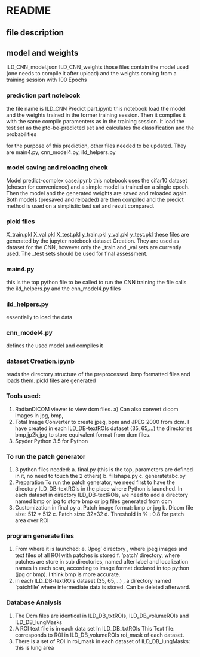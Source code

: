# README 

## file description

## model and weights
ILD_CNN_model.json 
ILD_CNN_weights 
those files contain the model used (one needs to compile it after upload) and the weights coming from a training session with 100 Epochs

### prediction part notebook
the file name is ILD_CNN Predict part.ipynb
this notebook load the model and the weights trained in the former training session.
Then it compiles it with the same compile paramenters as in the training session.
It load the test set as the pto-be-predicted set and calculates the classification and the probabilities

for the purpose of this prediction, other files needed to be updated. They are main4.py, cnn_model4.py, ild_helpers.py


### model saving and reloading check
Model predict-complex case.ipynb
this notebook uses the cifar10 dataset (chosen for convenience) and a simple model is trained on a single epoch.
Then the model and the generated weights are saved and reloaded again. Both models (presaved and reloaded) are then compiled and the predict method is used on a simplistic test set and result compared. 


### pickl files
X_train.pkl
X_val.pkl
X_test.pkl
y_train.pkl
y_val.pkl
y_test.pkl
these files are generated by the jupyter notebook dataset Creation.
They are used as dataset for the CNN, however only the _train and _val sets are currently used.
The _test sets should be used for final assessment.

### main4.py
this is the top python file to be called to run the CNN training
the file calls the ild_helpers.py and the cnn_model4.py files

### ild_helpers.py
essentially to load the data 

### cnn_model4.py
defines the used model and compiles it

### dataset Creation.ipynb
reads the directory structure of the preprocessed .bmp formatted files and loads them.
pickl files are generated 


### Tools used:
1.	RadianDICOM viewer to view dcm files.
  a)	Can also convert dicom images in jpg, bmp,
2.	Total Image Converter to create jpeg, bpm and JPEG 2000 from dcm. I have created in each  ILD_DB-textROIs dataset (35, 65,…) the directories bmp,jp2k,jpg to store equivalent format from dcm files.
3.	Spyder Python 3.5 for Python

### To run the patch generator
1.	3 python files needed:
  a.	final.py (this is the top, parameters are defined in it, no need to touch the 2 others)
  b.	fillshape.py
  c.	generatetabc.py
2.	Preparation
  To run the patch generator, we need first to have the directory ILD_DB-textROIs in the place where Python  is launched.
  In each dataset in directory ILD_DB-textROIs, we need to add a directory named bmp or jpg to store bmp or jpg files generated from dcm
3.	Customization in final.py
  a.	Patch image format: bmp or jpg
  b.	Dicom file size: 512 * 512
  c.	Patch size: 32*32
  d.	Threshold  in % : 0.8 for patch area over ROI
  
### program generate files
1. From where it is launched:
  e.	‘Jpeg’ directory , where jpeg images and text files of all ROI with patches is stored
  f.	‘patch’ directory, where patches are store in sub directories, named after label and localization names in each scan, according to image format declared in top python (jpg or bmp). I think bmp is more accurate.
2.	in each ILD_DB-textROIs dataset (35, 65,…) , a directory named ‘patchfile’  where intermediate data is  stored. Can be deleted afterward.

### Database Analysis
1.	The Dcm files are identical in ILD_DB_txtROIs, ILD_DB_volumeROIs   and  ILD_DB_lungMasks
2.	A ROI text file is in each data set In ILD_DB_txtROIs This Text file: corresponds to ROI in ILD_DB_volumeROIs  roi_mask of each dataset.
3.	There is a set of ROI in roi_mask in each dataset of ILD_DB_lungMasks: this is lung area 

